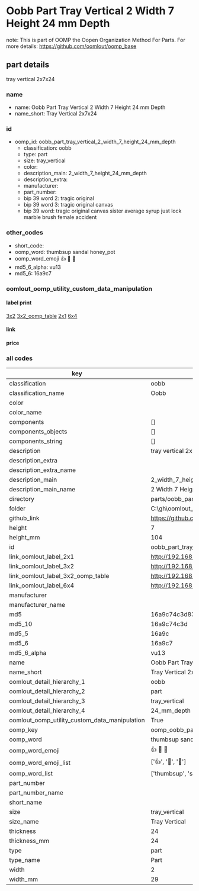 # Oobb Part Tray Vertical 2 Width 7 Height 24 mm Depth  

note: This is part of OOMP the Oopen Organization Method For Parts. For more details: https://github.com/oomlout/oomp_base

##  part details
  



tray vertical 2x7x24



### name
* name: Oobb Part Tray Vertical 2 Width 7 Height 24 mm Depth
* name_short: Tray Vertical 2x7x24 
### id
* oomp_id: oobb_part_tray_vertical_2_width_7_height_24_mm_depth
  * classification: oobb
  * type: part
  * size: tray_vertical
  * color: 
  * description_main: 2_width_7_height_24_mm_depth
  * description_extra: 
  * manufacturer: 
  * part_number: 
  * bip 39 word 2: tragic original
  * bip 39 word 3: tragic original canvas
  * bip 39 word: tragic original canvas sister average syrup just lock marble brush female accident

### other_codes
* short_code: 
* oomp_word: thumbsup sandal honey_pot
* oomp_word_emoji :thumbsup: :sandal: :honey_pot:
* md5_6_alpha: vu13
* md5_6: 16a9c7






### oomlout_oomp_utility_custom_data_manipulation
#### label print
[3x2](http://192.168.1.245:1112/?label=oomp%20vu13)
[3x2_oomp_table](http://192.168.1.108:1112/?label=oomp%20vu13)
[2x1](http://192.168.1.242:1112/?label=oomp%20vu13)
[6x4](http://192.168.1.55:1112/?label=oomp%20vu13)    

#### link

                              

#### price







### all codes 
| key | value |  
| --- | --- |  
| classification | oobb |  
| classification_name | Oobb |  
| color |  |  
| color_name |  |  
| components | [] |  
| components_objects | [] |  
| components_string | [] |  
| description | tray vertical 2x7x24 |  
| description_extra |  |  
| description_extra_name |  |  
| description_main | 2_width_7_height_24_mm_depth |  
| description_main_name | 2 Width 7 Height 24 mm Depth |  
| directory | parts/oobb_part_tray_vertical_2_width_7_height_24_mm_depth |  
| folder | C:\gh\oomlout_oobb_version_4_generated_parts\parts\oobb_part_tray_vertical_2_width_7_height_24_mm_depth |  
| github_link | https://github.com/oomlout/oomlout_oomp_part_src/tree/main/parts/oobb_part_tray_vertical_2_width_7_height_24_mm_depth |  
| height | 7 |  
| height_mm | 104 |  
| id | oobb_part_tray_vertical_2_width_7_height_24_mm_depth |  
| link_oomlout_label_2x1 | http://192.168.1.242:1112/?label=oomp%20vu13 |  
| link_oomlout_label_3x2 | http://192.168.1.245:1112/?label=oomp%20vu13 |  
| link_oomlout_label_3x2_oomp_table | http://192.168.1.108:1112/?label=oomp%20vu13 |  
| link_oomlout_label_6x4 | http://192.168.1.55:1112/?label=oomp%20vu13 |  
| manufacturer |  |  
| manufacturer_name |  |  
| md5 | 16a9c74c3d836f2f7287ec9843672f37 |  
| md5_10 | 16a9c74c3d |  
| md5_5 | 16a9c |  
| md5_6 | 16a9c7 |  
| md5_6_alpha | vu13 |  
| name | Oobb Part Tray Vertical 2 Width 7 Height 24 mm Depth |  
| name_short | Tray Vertical 2x7x24  |  
| oomlout_detail_hierarchy_1 | oobb |  
| oomlout_detail_hierarchy_2 | part |  
| oomlout_detail_hierarchy_3 | tray_vertical |  
| oomlout_detail_hierarchy_4 | 24_mm_depth |  
| oomlout_oomp_utility_custom_data_manipulation | True |  
| oomp_key | oomp_oobb_part_tray_vertical_2_width_7_height_24_mm_depth |  
| oomp_word | thumbsup sandal honey_pot |  
| oomp_word_emoji | :thumbsup: :sandal: :honey_pot: |  
| oomp_word_emoji_list | [':thumbsup:', ':sandal:', ':honey_pot:'] |  
| oomp_word_list | ['thumbsup', 'sandal', 'honey_pot'] |  
| part_number |  |  
| part_number_name |  |  
| short_name |  |  
| size | tray_vertical |  
| size_name | Tray Vertical |  
| thickness | 24 |  
| thickness_mm | 24 |  
| type | part |  
| type_name | Part |  
| width | 2 |  
| width_mm | 29 |  
